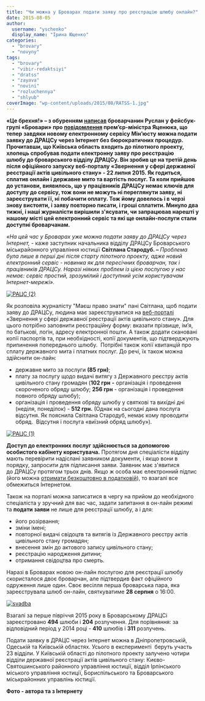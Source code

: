 ```yaml
---
title: "Чи можна у Броварах подати заяву про реєстрацію шлюбу онлайн?"
date: 2015-08-05
author: 
  username: "yschenko"
  display_name: "Ірина Ющенко"
categories: 
  - "brovary"
  - "novyny"
tags: 
  - "brovary"
  - "vibir-redaktsiyi"
  - "dratss"
  - "zayava"
  - "novini"
  - "rozluchennya"
  - "shlyub"
coverImage: "wp-content/uploads/2015/08/RATSS-1.jpg"
---
```


**«Це брехня!» – з обуренням [написав](https://www.facebook.com/groups/brovary/permalink/1076412522388713/) броварчанин Руслан у фейсбук-групі «Бровари» про [повідомлення](https://www.facebook.com/media/set/?set=a.539373276216812.1073741906.238601382960671&type=3) прем’єр-міністра Яценюка, що тепер** **завдяки новому електронному сервісу Мін’юсту** **можна подати заявку до ДРАЦСу через Інтернет без бюрократичних процедур. Прочитавши, що Київська область входить до пілотного проекту, хлопець спробував подати електронну заяву про реєстрацію шлюбу до броварського відділу ДРАЦСу. Він зробив це на третій день після офіційного запуску веб-порталу «Звернення у сфері державної реєстрації актів цивільного стану» - 22 липня 2015. Як годиться, сплатив онлайн і державне мито та вартість послуг. Та коли прийшов до установи, виявилось, що у працівників ДРАЦСу немає ключів для доступу до сервісу, тож вони не можуть ні переглянути заяву, ні зареєструвати її, ні побачити оплату. Тож йому довелось і в черзі знову вистояти, і заяву повторно писати, і гроші сплатити. Минуло два тижні, і наші журналісти вирішили з'ясувати, чи запрацював нарешті у нашому місті цей електронний сервіс та які ще онлайн-послуги стали доступні броварчанам.**

_«На цей час у Броварах уже можна подати заяву до ДРАЦСу через Інтернет,_ - каже заступник начальника відділу ДРАЦСу Броварського міськрайонного управління юстиції **Світлана Стародуб. –** _Проблема була лише в перші дні після старту пілотного проекту, адже новий електронний сервіс - новинка як для пересічних броварчан, так і працівників ДРАЦСу. Наразі ніяких проблем із цією послугою у нас немає: сервіс простий, зрозумілий і доступний усім користувачам Інтернет-мережі»._

[![РАЦС (2)](https://mpz.brovary.org/wp-content/uploads/2015/08/RATSS-2.jpg)](https://mpz.brovary.org/wp-content/uploads/2015/08/RATSS-2.jpg)

Як розповіла журналісту "Маєш право знати" пані Світлана, щоб подати заяву до ДРАЦСу, людина має зареєструватися на [веб-порталі](http://dracs.minjust.gov.ua) «Звернення у сфері державної реєстрації актів цивільного стану». Для цього потрібно заповнити реєстраційну форму: вказати прізвище, ім’я, по батькові, логін, адресу електронної пошти. А також додати скановані копії паспортів та, при необхідності, копії документів, що підтверджують припинення попереднього шлюбу.  Потрібні також копії квитанцій про сплату державного мита і платних послуг. До речі, їх також можна здійснити он-лайн:

- державне мито за послуги **(85 грн)**;
- плату за послугу щодо видачі витягу з Державного реєстру актів цивільного стану громадян (**102 грн** **-** організація і проведення скороченого обряду шлюбу; **256 грн** - організація і проведення повного обряду шлюбу);
- організація і проведення обряду шлюбу у святкові та вихідні дні (неділя, понеділок) - **512 грн.** (Однак на сьогодні дана послуга відсутня. Як пояснила Світлана Стародуб, немає кому проводити обряд.  Відсутня і послуга «виїзний обряд шлюбу»).

[![РАЦС (1)](https://mpz.brovary.org/wp-content/uploads/2015/08/RATSS-1.jpg)](https://mpz.brovary.org/wp-content/uploads/2015/08/RATSS-1.jpg)

**Доступ до електронних послуг здійснюється за допомогою особистого кабінету користувача.** Протягом дня спеціалісти відділу мають перевірити надіслані заявником документи, і якщо вони в порядку, запросити для підписання заяви. Заявник має з'явитися до ДРАЦСу протягом трьох днів. Якщо ж особа має електронний підпис (його можна [отримати безкоштовно в податковій](http://brovary-rada.gov.ua/nadannya-poslug-z-otrimannya-elektronno-tsifrovogo-p%D1%96dpisu)), то взагалі все обмежиться Інтернетом.

Також на порталі можна записатися в чергу на прийом до необхідного спеціаліста у зручний для вас час, задати запитання в он-лайн режимі та **подати заяви** не лише для реєстрації шлюбу, а і для:

- його розірвання;
- зміни імені;
- повторної видачі свідоцтв та витягів із Державного реєстру актів цивільного стану громадян;
- внесення змін до актового запису цивільного стану;
- реєстрацію народження дитини;
- отримання свідоцтва про смерть.

Наразі в Броварах новою он-лайн послугою для реєстрації шлюбу скористалося двоє броварчан, але підтвердив факт офіційного одруження лише один. Своє весілля перша броварська пара, яка зареєструвала шлюб он-лайн, святкуватиме **28 серпня** о 16:00.

[![svadba](https://mpz.brovary.org/wp-content/uploads/2015/08/svadba.jpg)](https://mpz.brovary.org/wp-content/uploads/2015/08/svadba.jpg)

Взагалі за перше півріччя 2015 року в Броварському ДРАЦСі зареєстровано **494** шлюби і **204** розлучення. Для порівняння: за відповідний період у 2014 році - **410** шлюбів і **311** розлучень.

Подати заявку в ДРАЦС через Інтернет можна в Дніпропетровській, Одеській та Київській областях. Усього в експерименті  беруть участь 23 відділи. У Київській області до пілотного проекту залучено чотири відділи державної реєстрації актів цивільного стану: Києво-Святошинського районного управління юстиції, відділ Ірпінського міського управління юстиції, Бориспільського та Броварського міськрайонних управлінь юстиції.

**Фото - автора та з Інтернету**
